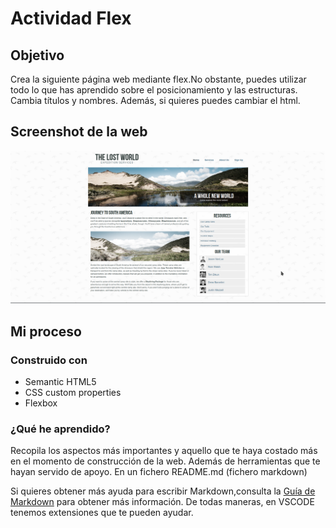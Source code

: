 # Actividad Flex

## Objetivo

Crea la siguiente página web mediante flex.No obstante, puedes utilizar todo lo que has aprendido sobre el posicionamiento y las estructuras.
Cambia títulos y nombres. Además, si quieres puedes cambiar el html.

## Screenshot de la web

![Flex](img/actividadFlex.png)

<div style="page-break-after: always"></div>

## Mi proceso

### Construido con

- Semantic HTML5
- CSS custom properties
- Flexbox

### ¿Qué he aprendido?

Recopila los aspectos más importantes y aquello que te haya costado más en el momento de construcción de la web. Además de herramientas que te hayan servido de apoyo. En un fichero README.md (fichero markdown)

Si quieres obtener más ayuda para escribir Markdown,consulta la [Guía de Markdown](https://www.markdownguide.org/) para obtener más información. De todas maneras, en VSCODE tenemos extensiones que te pueden ayudar.
